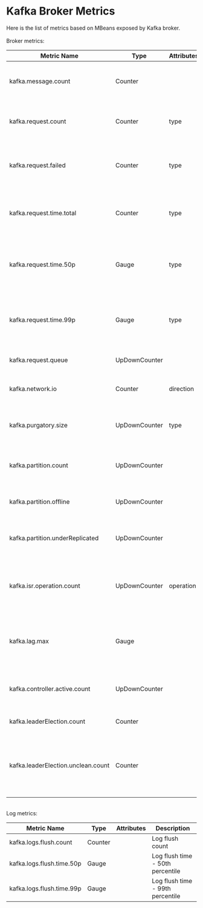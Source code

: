 # Kafka Broker Metrics

Here is the list of metrics based on MBeans exposed by Kafka broker. <br /><br />
Broker metrics:

| Metric Name                        | Type          | Attributes | Description                                                          |
| ---------------------------------- | ------------- | ---------- | -------------------------------------------------------------------- |
| kafka.message.count                | Counter       |            | The number of messages received by the broker                        |
| kafka.request.count                | Counter       | type       | The number of requests received by the broker                        |
| kafka.request.failed               | Counter       | type       | The number of requests to the broker resulting in a failure          |
| kafka.request.time.total           | Counter       | type       | The total time the broker has taken to service requests              |
| kafka.request.time.50p             | Gauge         | type       | The 50th percentile time the broker has taken to service requests    |
| kafka.request.time.99p             | Gauge         | type       | The 99th percentile time the broker has taken to service requests    |
| kafka.request.queue                | UpDownCounter |            | Size of the request queue                                            |
| kafka.network.io                   | Counter       | direction  | The bytes received or sent by the broker                             |
| kafka.purgatory.size               | UpDownCounter | type       | The number of requests waiting in purgatory                          |
| kafka.partition.count              | UpDownCounter |            | The number of partitions on the broker                               |
| kafka.partition.offline            | UpDownCounter |            | The number of partitions offline                                     |
| kafka.partition.underReplicated    | UpDownCounter |            | The number of under replicated partitions                            |
| kafka.isr.operation.count          | UpDownCounter | operation  | The number of in-sync replica shrink and expand operations           |
| kafka.lag.max                      | Gauge         |            | The max lag in messages between follower and leader replicas         |
| kafka.controller.active.count      | UpDownCounter |            | The number of controllers active on the broker                       |
| kafka.leaderElection.count         | Counter       |            | The leader election count                                            |
| kafka.leaderElection.unclean.count | Counter       |            | Unclean leader election count - increasing indicates broker failures |

<br />
Log metrics:

| Metric Name               | Type    | Attributes | Description                      |
| ------------------------- | ------- | ---------- | -------------------------------- |
| kafka.logs.flush.count    | Counter |            | Log flush count                  |
| kafka.logs.flush.time.50p | Gauge   |            | Log flush time - 50th percentile |
| kafka.logs.flush.time.99p | Gauge   |            | Log flush time - 99th percentile |
